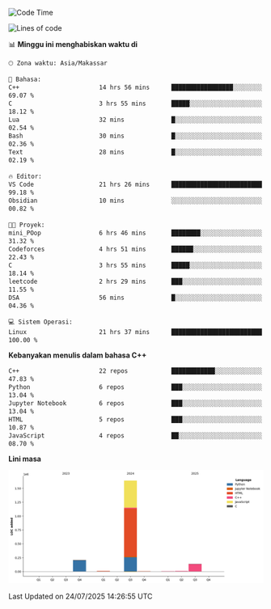 <!--START_SECTION:waka-->
![Code Time](http://img.shields.io/badge/Code%20Time-371%20hrs%209%20mins-blue)

![Lines of code](https://img.shields.io/badge/Sejak%20Hello%20World%20aku%20telah%20menulis-2.0%20million%20baris%20kode-blue)

📊 **Minggu ini menghabiskan waktu di** 

```text
🕑︎ Zona waktu: Asia/Makassar

💬 Bahasa: 
C++                      14 hrs 56 mins      █████████████████░░░░░░░░   69.07 % 
C                        3 hrs 55 mins       █████░░░░░░░░░░░░░░░░░░░░   18.12 % 
Lua                      32 mins             █░░░░░░░░░░░░░░░░░░░░░░░░   02.54 % 
Bash                     30 mins             █░░░░░░░░░░░░░░░░░░░░░░░░   02.36 % 
Text                     28 mins             █░░░░░░░░░░░░░░░░░░░░░░░░   02.19 % 

🔥 Editor: 
VS Code                  21 hrs 26 mins      █████████████████████████   99.18 % 
Obsidian                 10 mins             ░░░░░░░░░░░░░░░░░░░░░░░░░   00.82 % 

🐱‍💻 Proyek: 
mini_POop                6 hrs 46 mins       ████████░░░░░░░░░░░░░░░░░   31.32 % 
Codeforces               4 hrs 51 mins       ██████░░░░░░░░░░░░░░░░░░░   22.43 % 
C                        3 hrs 55 mins       █████░░░░░░░░░░░░░░░░░░░░   18.14 % 
leetcode                 2 hrs 29 mins       ███░░░░░░░░░░░░░░░░░░░░░░   11.55 % 
DSA                      56 mins             █░░░░░░░░░░░░░░░░░░░░░░░░   04.36 % 

💻 Sistem Operasi: 
Linux                    21 hrs 37 mins      █████████████████████████   100.00 % 
```

**Kebanyakan menulis dalam bahasa C++** 

```text
C++                      22 repos            ████████████░░░░░░░░░░░░░   47.83 % 
Python                   6 repos             ███░░░░░░░░░░░░░░░░░░░░░░   13.04 % 
Jupyter Notebook         6 repos             ███░░░░░░░░░░░░░░░░░░░░░░   13.04 % 
HTML                     5 repos             ███░░░░░░░░░░░░░░░░░░░░░░   10.87 % 
JavaScript               4 repos             ██░░░░░░░░░░░░░░░░░░░░░░░   08.70 % 
```



**Lini masa**

![Lines of Code chart](https://raw.githubusercontent.com/yusuf601/yusuf601/main/assets/bar_graph.png)


 Last Updated on 24/07/2025 14:26:55 UTC
<!--END_SECTION:waka-->

